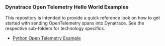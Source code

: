 ### Dynatrace Open Telemetry Hello World Examples

This repository is intended to provide a quick reference look on how to get started with sending OpenTelemetry spans into Dynatrace. See the respective sub-folders for technology specifics. 

- [Python Open Telemetry Example](/python/python.md)